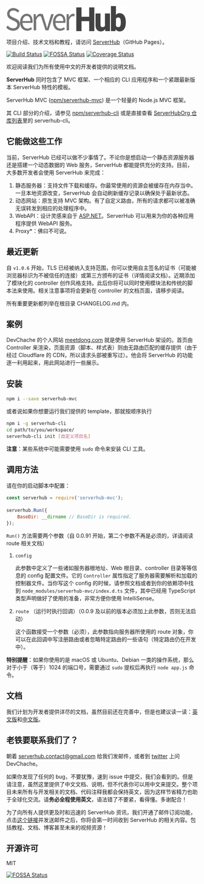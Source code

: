 ![](assets/serverhub-compact.png)

项目介绍、技术文档和教程，请访问 [ServerHub](https://serverhuborg.github.io/serverhub-mvc/index.html)（GitHub Pages）。

[![Build Status](https://travis-ci.org/ServerHubOrg/serverhub-mvc.svg?branch=master)](https://travis-ci.org/ServerHubOrg/serverhub-mvc) [![FOSSA Status](https://app.fossa.io/api/projects/git%2Bgithub.com%2FServerHubOrg%2Fserverhub-mvc.svg?type=shield)](https://app.fossa.io/projects/git%2Bgithub.com%2FServerHubOrg%2Fserverhub-mvc?ref=badge_shield) [![Coverage Status](https://coveralls.io/repos/github/ServerHubOrg/serverhub-mvc/badge.svg?branch=master)](https://coveralls.io/github/ServerHubOrg/serverhub-mvc?branch=master)

欢迎阅读我们为所有使用中文的开发者提供的说明文档。

**ServerHub** 同时包含了 MVC 框架、一个相应的 CLI 应用程序和一个紧跟最新版本 ServerHub 特性的模板。

ServerHub MVC ([npm/serverhub-mvc](https://www.npmjs.com/package/serverhub-mvc)) 是一个轻量的 Node.js MVC 框架。

其 CLI 部分的介绍，请参见 [npm/serverhub-cli](https://www.npmjs.com/package/serverhub-cli) 或是直接查看 [ServerHubOrg 仓库列表](github.com/ServerHubOrg)里的 serverhub-cli。

## 它能做这些工作

当前，ServerHub 已经可以做不少事情了。不论你是想启动一个静态资源服务器还是搭建一个动态数据的 Web 服务，ServerHub 都能提供充分的支持。目前，大多数开发者会使用 ServerHub 来完成：

1. 静态服务器：支持文件下载和缓存。你最常使用的资源会被缓存在内存当中。一旦本地资源改变，ServerHub 会自动刷新缓存记录以确保处于最新状态。
2. 动态网站：原生支持 MVC 架构。有了自定义路由，所有的请求都可以被准确无误转发到相应的处理程序中。
3. WebAPI：设计灵感来自于 [ASP.NET](https://www.asp.net/)。ServerHub 可以用来为你的各种应用程序提供 WebAPI 服务。
4. Proxy*：佛曰不可说。

## 最近更新

自 `v1.0.6` 开始，TLS 已经被纳入支持范围，你可以使用自主签名的证书（可能被浏览器标识为不被信任的连接）或第三方颁布的证书（详情阅读文档）。近期添加了模块化的 controller 创作风格支持。此后你将可以同时使用模块法和传统的脚本法来使用。相关注意事项将会更新在 controller 的文档页面，请移步阅读。

所有重要更新都列举在根目录 CHANGELOG.md 内。

## 案例

DevChache 的个人网站 [meetdong.com](https://www.meetdong.com) 就是使用 ServerHub 架设的。首页由 Controller 来渲染，页面资源（脚本、样式表）则由无路由匹配的缓存提供（由于经过 Cloudflare 的 CDN，所以请求头部被重写过）。他会将 ServerHub 的功能逐一利用起来，用此网站进行一些展示。

## 安装

```bash
npm i --save serverhub-mvc
```

或者说如果你想要运行我们提供的 template，那就按顺序执行

```bash
npm i -g serverhub-cli
cd path/to/you/workspace/
serverhub-cli init [自定义项目名]
```

**注意**：某些系统中可能需要使用 `sudo` 命令来安装 CLI 工具。

## 调用方法

请在你的启动脚本中配置：

```js
const serverhub = require('serverhub-mvc');

serverhub.Run({
    BaseDir: __dirname // BaseDir is required.
});
```

`Run()` 方法需要两个参数（自 0.0.91 开始，第二个参数不再是必须的，详请阅读 route 相关文档）

1. `config`

    此参数中定义了一些诸如服务器根地址、Web 根目录、controller 目录等等信息的 config 配置文件。它的 `Controller` 属性指定了服务器需要解析和加载的控制器文件。当你写这个 config 的时候，请参照文档或者到你的依赖项中找到 `node_modules/serverhub-mvc/index.d.ts` 文件，其中已经用 TypeScript 类型声明做好了使用的准备，非常方便你使用 IntelliSense。
1. `route` （运行时执行回调）（0.0.9 及以前的版本必须加上此参数，否则无法启动）

    这个函数接受一个参数（必须），此参数指向服务器所使用的 route 对象，你可以在此回调中写注册路由或者忽略特定路由的一些语句（特定路由仍在开发中）。

**特别提醒**：如果你使用的是 macOS 或 Ubuntu、Debian 一类的操作系统，那么对于小于（等于）1024 的端口号，需要通过 `sudo` 提权后再执行 `node app.js` 命令。

## 文档

我们计划为开发者提供详尽的文档，虽然目前还在完善中，但是也建议读一读：[英文版](https://ServerHubOrg.github.io/serverhub-mvc/docs/docs.html)和[中文版](https://ServerHubOrg.github.io/serverhub-mvc/zh_cn/docs/docs.html)。

## 老铁要联系我们了？

朝着 [serverhub.contact@gmail.com](mailto:serverhub.contact@gmail.com) 给我们发邮件，或者到 [twitter](https://twitter.com/SrMoriaty) 上问 DevChache。

如果你发现了任何的 bug，不要犹豫，速到 issue 中提交，我们会看到的。但是请注意，虽然这里提供了中文文档、说明，但不代表你可以用中文来提交。整个项目未来所有与开发相关的文档、代码注释我都会保持英文，因为这样节省精力也助于全球化交流。请**务必全程使用英文**，语法错了不要紧，看得懂。多谢配合！

为了向所有人提供更及时和迅速的 ServerHub 资讯，我们开通了邮件订阅功能，点击[这个链接](mailto:serverhub.contact@gmail.com?subject=serverhub-news-52b3f7de&body=hello,%20serverhub!)并发送邮件之后，你将会第一时间收到 ServerHub 的相关内容。包括教程、文档、博客甚至未来的视频资源！

## 开源许可
MIT

[![FOSSA Status](https://app.fossa.io/api/projects/git%2Bgithub.com%2FServerHubOrg%2Fserverhub-mvc.svg?type=large)](https://app.fossa.io/projects/git%2Bgithub.com%2FServerHubOrg%2Fserverhub-mvc?ref=badge_large)